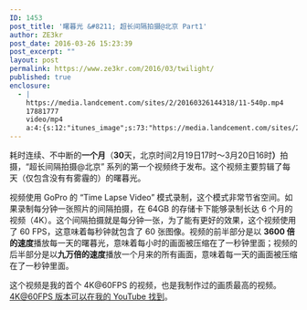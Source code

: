 ```yaml
---
ID: 1453
post_title: '曙暮光 &#8211; 超长间隔拍摄@北京 Part1'
author: ZE3kr
post_date: 2016-03-26 15:23:39
post_excerpt: ""
layout: post
permalink: https://www.ze3kr.com/2016/03/twilight/
published: true
enclosure:
  - |
    https://media.landcement.com/sites/2/20160326144318/11-540p.mp4
    17881777
    video/mp4
    a:4:{s:12:"itunes_image";s:73:"https://media.landcement.com/sites/2/20160326144552/Twilight-1600x900.jpg";s:5:"image";s:73:"https://media.landcement.com/sites/2/20160326144552/Twilight-1600x900.jpg";s:8:"webm_src";s:64:"https://media.landcement.com/sites/2/20160326122435/11-540p.webm";s:11:"webm_length";d:15571027;}
---
```

耗时连续、不中断的<strong>一个月</strong>（<strong>30</strong>天，北京时间2月19日17时～3月20日16时<strong>）</strong>拍摄，“超长间隔拍摄@北京” 系列的第一个视频终于发布。这个视频主要剪辑了每天（仅包含没有有雾霾的）的曙暮光。

视频使用 GoPro 的 “Time Lapse Video” 模式录制，这个模式非常节省空间。如果录制每分钟一张照片的间隔拍摄，在 64GB 的存储卡下能够录制长达 6 个月的视频（4K）。这个间隔拍摄就是每分钟一张，为了能有更好的效果，这个视频使用了 60 FPS，这意味着每秒钟就包含了 60 张图像。视频的前半部分是以 <strong>3600 倍的速度</strong>播放每一天的曙暮光，意味着每小时的画面被压缩在了一秒钟里面；视频的后半部分是以<strong>九万倍的速度</strong>播放一个月来的所有画面，意味着每一天的画面被压缩在了一秒钟里面。

这个视频是我的首个 4K@60FPS 的视频，也是我制作过的画质最高的视频。<a href="https://www.youtube.com/watch?v=pZpomb5513s" target="_blank">4K@60FPS 版本可以在我的 YouTube 找到</a>。